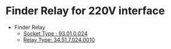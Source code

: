 # Finder Relay for 220V interface

* Finder Relay
  * [Socket Type : 93.01.0.024](./1468426.pdf)
  * [Relay Type: 34.51.7.024.0010](./0900766b816d4f37.pdf)
